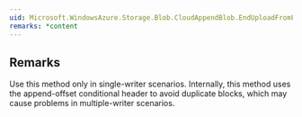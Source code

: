 ```yaml
---  
uid: Microsoft.WindowsAzure.Storage.Blob.CloudAppendBlob.EndUploadFromFile(System.IAsyncResult)  
remarks: *content  
---  
```

  
## Remarks  
 Use this method only in single-writer scenarios. Internally, this method uses the append-offset conditional header to avoid duplicate blocks, which may cause problems in multiple-writer scenarios.